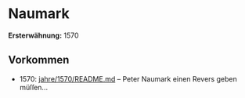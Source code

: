 # Naumark

**Ersterwähnung:** 1570

## Vorkommen
- 1570: [jahre/1570/README.md](../jahre/1570/README.md) – Peter
Naumark einen Revers geben müſſen...
